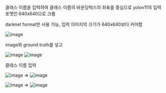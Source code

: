 클래스 이름을 입력하여 클래스 이름의 바운딩박스의 좌표를 중심으로 yolov11의 입력 포멧인 640x640으로 크롭

darknet format만 사용 가능, 입력 이미지의 크기가 640x640보다 커야함

![image](https://github.com/user-attachments/assets/07d1893b-5d0b-4640-871d-0515246cf97c)

image와 ground truth를 넣고

![image](https://github.com/user-attachments/assets/add441f8-df1a-407a-b24d-2b37dd4b329b)
![image](https://github.com/user-attachments/assets/0c539e39-33b4-4b17-adb2-112ce38c1406)

클래스 이름 입력

![image](https://github.com/user-attachments/assets/40d8947b-7a9b-443f-b51e-3f7b58d90fe1) => ![image](https://github.com/user-attachments/assets/250b08ec-6463-4f36-9c06-55a21fdf9c87)

![image](https://github.com/user-attachments/assets/25d6bea1-a70e-419e-af62-a85204516c17) => ![image](https://github.com/user-attachments/assets/045c4b67-5bb9-4924-96a7-d21b6a58a661)

